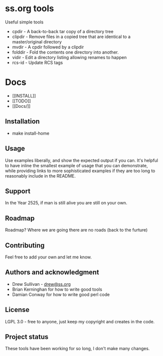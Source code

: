 # ss.org tools
Useful simple tools

* cpdir   - A back-to-back tar copy of a directory tree
* clipdir - Remove files in a copied tree that are identical to a master/original directory
* mvdir   - A cpdir followed by a clipdir
* folddir - Fold the contents one directory into another.
* vidir   - Edit a directory listing allowing renames to happen
* rcs-id  - Update RCS tags

# Docs

* [[INSTALL]]
* [[TODO]]
* [[Docs/]]

## Installation

* make install-home

## Usage
Use examples liberally, and show the expected output if you can. It's helpful to have inline the smallest example of usage that you can demonstrate, while providing links to more sophisticated examples if they are too long to reasonably include in the README.

## Support

In the Year 2525, if man is still alive you are still on your own.

## Roadmap

Roadmap? Where we are going there are no roads (back to the furture)

## Contributing

Feel free to add your own and let me know.

## Authors and acknowledgment

* Drew Sullivan - <drew@ss.org>
* Brian Kerninghan for how to write good tools
* Damian Conway for how to write good perl code

## License
LGPL 3.0 - free to anyone, just keep my copyright and creates in the code.

## Project status

These tools have been working for so long, I don't make many changes.

